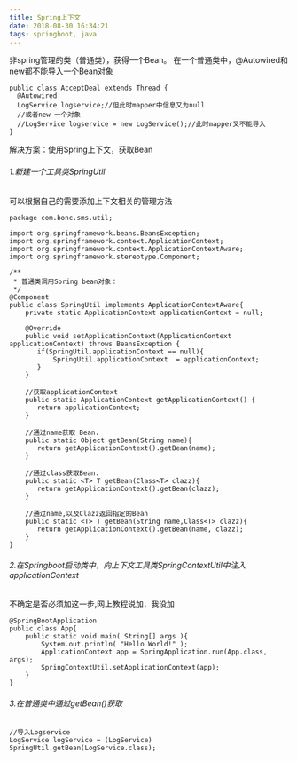 ```yaml
---
title: Spring上下文
date: 2018-08-30 16:34:21
tags: springboot, java
---
```


非spring管理的类（普通类），获得一个Bean。
在一个普通类中，@Autowired和new都不能导入一个Bean对象
```
public class AcceptDeal extends Thread {
  @Autowired
  LogService logservice;//但此时mapper中信息又为null
  //或者new 一个对象
  //LogService logservice = new LogService();//此时mapper又不能导入
}
```
解决方案：使用Spring上下文，获取Bean

###### 1.新建一个工具类SpringUtil
可以根据自己的需要添加上下文相关的管理方法
```
package com.bonc.sms.util;

import org.springframework.beans.BeansException;
import org.springframework.context.ApplicationContext;
import org.springframework.context.ApplicationContextAware;
import org.springframework.stereotype.Component;

/**
 * 普通类调用Spring bean对象：
 */
@Component
public class SpringUtil implements ApplicationContextAware{
	private static ApplicationContext applicationContext = null;

	@Override
	public void setApplicationContext(ApplicationContext applicationContext) throws BeansException {
	   if(SpringUtil.applicationContext == null){
		   SpringUtil.applicationContext  = applicationContext;
	   }
	}

	//获取applicationContext
	public static ApplicationContext getApplicationContext() {
	   return applicationContext;
	}

	//通过name获取 Bean.
	public static Object getBean(String name){
	   return getApplicationContext().getBean(name);
	}

	//通过class获取Bean.
	public static <T> T getBean(Class<T> clazz){
	   return getApplicationContext().getBean(clazz);
	}

	//通过name,以及Clazz返回指定的Bean
	public static <T> T getBean(String name,Class<T> clazz){
	   return getApplicationContext().getBean(name, clazz);
	}
}
```

###### 2.在Springboot启动类中，向上下文工具类SpringContextUtil中注入applicationContext
不确定是否必须加这一步,网上教程说加，我没加
```
@SpringBootApplication
public class App{
	public static void main( String[] args ){
		System.out.println( "Hello World!" );
		ApplicationContext app = SpringApplication.run(App.class, args);
		SpringContextUtil.setApplicationContext(app);
	}
}
```

###### 3.在普通类中通过getBean()获取
```
//导入Logservice
LogService logService = (LogService) SpringUtil.getBean(LogService.class);
```
